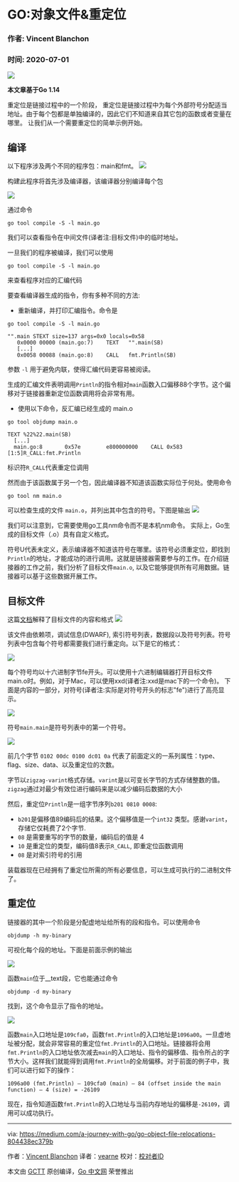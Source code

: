 # GO:对象文件&重定位

### 作者: Vincent Blanchon
### 时间: 2020-07-01
![](https://raw.githubusercontent.com/studygolang/gctt-images2/master/20200701-Go:Object-File%26Relocations/1_HxAju6n33e9Y8AJwMuQL3w.png)

**本文章基于Go 1.14**    

重定位是链接过程中的一个阶段，
重定位是链接过程中为每个外部符号分配适当地址。由于每个包都是单独编译的，因此它们不知道来自其它包的函数或者变量在哪里。 让我们从一个需要重定位的简单示例开始。

## 编译
以下程序涉及两个不同的程序包：main和fmt。
![](https://raw.githubusercontent.com/studygolang/gctt-images2/master/20200701-Go:Object-File%26Relocations/1_4_DaAwHmqJbhwP8Tn10Dzg.png)     

构建此程序将首先涉及编译器，该编译器分别编译每个包     

![](https://raw.githubusercontent.com/studygolang/gctt-images2/master/20200701-Go:Object-File%26Relocations/1_4HLpept1qBXFJvL_r4qptQ.png)


通过命令
```
go tool compile -S -l main.go
```
我们可以查看指令在中间文件(译者注:目标文件)中的临时地址。   
    
一旦我们的程序被编译，我们可以使用
```
go tool compile -S -l main.go
```
来查看程序对应的汇编代码

要查看编译器生成的指令，你有多种不同的方法:

* 重新编译，并打印汇编指令。命令是
```
go tool compile -S -l main.go
```
```
"".main STEXT size=137 args=0x0 locals=0x58
   0x0000 00000 (main.go:7)    TEXT   "".main(SB)
   [...]
   0x0058 00088 (main.go:8)    CALL   fmt.Println(SB)
```
参数 `-l` 用于避免内联，使得汇编代码更容易被阅读。

生成的汇编文件表明调用`Println`的指令相对`main`函数入口偏移88个字节。这个偏移对于链接器重新定位函数调用将会非常有用。   

* 使用以下命令，反汇编已经生成的 main.o
```
go tool objdump main.o
```
```
TEXT %22%22.main(SB) 
  [...]
  main.go:8       0x57e        e800000000    CALL 0x583    [1:5]R_CALL:fmt.Println
```
标识符`R_CALL`代表重定位调用    

然而由于该函数属于另一个包，因此编译器不知道该函数实际位于何处。使用命令
```
go tool nm main.o
```
可以检查生成的文件 `main.o`，并列出其中包含的符号。下图是输出
![](https://raw.githubusercontent.com/studygolang/gctt-images2/master/20200701-Go:Object-File%26Relocations/1__cz0Ozr4acR3Sj0GbirP2Q.png)
      
我们可以注意到，它需要使用go工具nm命令而不是本机nm命令。 实际上，Go生成的目标文件（.o）具有自定义格式。    

符号U代表未定义，表示编译器不知道该符号在哪里。该符号必须重定位，即找到`Println`的地址，才能成功的进行调用。这就是链接器需要参与的工作。在介绍链接器的工作之前，我们分析了目标文件`main.o`, 以及它能够提供所有可用数据。链接器可以基于这些数据开展工作。

## 目标文件
这篇[文档](https://golang.org/pkg/cmd/internal/objabi/)解释了目标文件的内容和格式
![](https://raw.githubusercontent.com/studygolang/gctt-images2/master/20200701-Go:Object-File%26Relocations/1_WwlsAnj0J9-dUkvBYWS5sQ.png)

    
该文件由依赖项，调试信息(DWARF), 索引符号列表，数据段以及符号列表。符号列表中包含每个符号都需要我们进行重定向。以下是它的格式：     

![](https://raw.githubusercontent.com/studygolang/gctt-images2/master/20200701-Go:Object-File%26Relocations/1_so340hPaauZOPChu3tvSCA.png)     

每个符号均以十六进制字节fe开头。可以使用十六进制编辑器打开目标文件main.o时。例如，对于Mac，可以使用xxd(译者注:xxd是mac下的一个命令)。 下面是内容的一部分，对符号(译者注:实际是对符号开头的标志"fe")进行了高亮显示。     

![](https://raw.githubusercontent.com/studygolang/gctt-images2/master/20200701-Go:Object-File%26Relocations/1_PL_o1t7dokehoO3X6rbUaw.png)    


符号`main.main`是符号列表中的第一个符号。   

![](https://raw.githubusercontent.com/studygolang/gctt-images2/master/20200701-Go:Object-File%26Relocations/1_KOng-8Ed1XkprfvxSsqaXg.png)

前几个字节 `0102 00dc 0100 dc01 0a`  代表了前面定义的一系列属性：type、flag、size、data、以及重定位的次数。     

字节以`zigzag-varint`格式存储。`varint`是以可变长字节的方式存储整数的值。 `zigzag`通过对最少有效位进行编码来是以减少编码后数据的大小    

然后，重定位`Println`是一组字节序列`b201 0810 0008`:      

* `b201`是偏移值89编码后的结果。这个偏移值是一个`int32` 类型。感谢`varint`，存储它仅耗费了2个字节.
* `08` 是需要重写的字节的数量，编码后的值是 4
* `10` 是重定位的类型，编码值8表示`R_CALL`, 即重定位函数调用
* `08` 是对索引符号的引用

装载器现在已经拥有了重定位所需的所有必要信息，可以生成可执行的二进制文件了。

## 重定位

链接器的其中一个阶段是分配虚地址给所有的段和指令。可以使用命令
```
objdump -h my-binary
```
可视化每个段的地址。下面是前面示例的输出     

![](https://raw.githubusercontent.com/studygolang/gctt-images2/master/20200701-Go:Object-File%26Relocations/1_JGMu2mnGI-HTp35GHqx3mg.png)
     
函数`main`位于__text段，它也能通过命令
```
objdump -d my-binary
```
找到，这个命令显示了指令的地址。    

![](https://raw.githubusercontent.com/studygolang/gctt-images2/master/20200701-Go:Object-File%26Relocations/1_tZX5Ills5d4Dnk0Z5iZ1pA.png)     


函数`main`入口地址是`109cfa0`，函数`fmt.Println`的入口地址是`1096a00`。一旦虚地址被分配，就会非常容易的重定位`fmt.Println`的入口地址。链接器将会用`fmt.Println`的入口地址依次减去`main`的入口地址、指令的偏移值、指令所占的字节大小。这样我们就能得到调用`fmt.Println`的全局偏移。对于前面的例子中，我们可以进行如下的操作：
```
1096a00 (fmt.Println) — 109cfa0 (main) — 84 (offset inside the main function) — 4 (size) = -26109
```

现在，指令知道函数`fmt.Println`的入口地址与当前内存地址的偏移是`-26109`，调用可以成功执行。

---
via: https://medium.com/a-journey-with-go/go-object-file-relocations-804438ec379b

作者：[Vincent Blanchon](https://medium.com/@blanchon.vincent)
译者：[vearne](https://github.com/vearne)
校对：[校对者ID](https://github.com/校对者ID)

本文由 [GCTT](https://github.com/studygolang/GCTT) 原创编译，[Go 中文网](https://studygolang.com/) 荣誉推出








